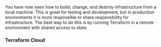 You have now seen how to build, change, and destroy infrastructure from a local machine. This is great for testing and development, but in production environments it is more responsible to share responsibility for infrastructure. The best way to do this is by running Terraform in a remote environment with shared access to state.

### Terraform Cloud


